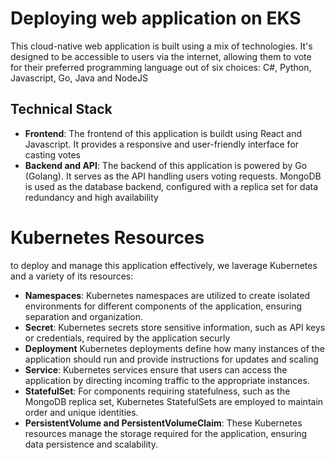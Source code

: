 # Deploying web application on EKS
This cloud-native web application is built using a mix of technologies. It's designed to be accessible to users via the internet, allowing them to vote for their preferred programming language out of six choices: C#, Python, Javascript, Go, Java and NodeJS

## Technical Stack
- **Frontend**: The frontend of this application is buildt using React and Javascript. It provides a responsive and user-friendly interface for casting votes
- **Backend and API**: The backend of this application is powered by Go (Golang). It serves as the API handling users voting requests. MongoDB is used as the database backend, configured with a replica set for data redundancy and high availability

# Kubernetes Resources
to deploy and manage this application effectively, we laverage Kubernetes and a variety of its resources:
- **Namespaces**: Kubernetes namespaces are utilized to create isolated environments for different components of the application, ensuring separation and organization.
- **Secret**: Kubernetes secrets store sensitive information, such as API keys or credentials, required by the application securly
- **Deployment** Kubernetes deployments define how many instances of the application should run and provide instructions for updates and scaling
- **Service**: Kubernetes services ensure that users can access the application by directing incoming traffic to the appropriate instances.
- **StatefulSet**: For components requiring statefulness, such as the MongoDB replica set, Kubernetes StatefulSets are employed to maintain order and unique identities.
- **PersistentVolume and PersistentVolumeClaim**: These Kubernetes resources manage the storage required for the application, ensuring data persistence and scalability.